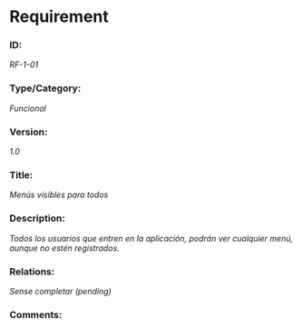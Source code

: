 # Requirement 
### ID: 
_RF-1-01_

### Type/Category: 
_Funcional_

### Version: 
_1.0_ 

### Title: 
_Menús visibles para todos_

### Description: 
_Todos los usuarios que entren en la aplicación, podrán ver cualquier menú, aunque no estén registrados._

### Relations: 
_Sense completar (pending)_ 

### Comments:

